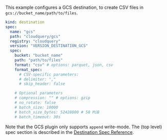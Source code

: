 This example configures a GCS destination, to create CSV files in `gcs://bucket_name/path/to/files`.

```yaml copy
kind: destination
spec:
  name: "gcs"
  path: "cloudquery/gcs"
  registry: "cloudquery"
  version: "VERSION_DESTINATION_GCS"
  spec:
    bucket: "bucket_name"
    path: "path/to/files"
    format: "csv" # options: parquet, json, csv
    format_spec:
      # CSV-specific parameters:
      # delimiter: ","
      # skip_header: false

    # Optional parameters
    # compression: "" # options: gzip
    # no_rotate: false
    # batch_size: 10000
    # batch_size_bytes: 52428800 # 50 MiB
    # batch_timeout: 30s
```

Note that the GCS plugin only supports `append` write-mode. The (top level) spec section is described in the [Destination Spec Reference](/docs/reference/destination-spec).

